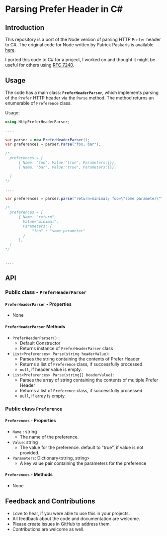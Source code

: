 # Parsing Prefer Header in C\#

## Introduction

This repository is a port of the Node version of parsing HTTP `Prefer` header to C#. The original code for Node written by Patrick Paskaris is available [here](https://github.com/ppaskaris/node-parse-prefer-header).

I ported this code to C\# for a project, I worked on and thought it might be useful for others using [RFC 7240](https://tools.ietf.org/html/rfc7240).

## Usage

The code has a main class: **`PreferHeaderParser`**, which implements parsing of the `Prefer` HTTP header via the `Parse` method. The method returns an enumerable of `Preference` class.

Usage:

```csharp
using HttpPreferHeaderParser;

....

var parser = new PreferHeaderParser();
var preferences = parser.Parse("foo, bar");

/*
  preferences = [
      { Name: "foo", Value:"true", Parameters:{}},
      { Name: "bar", Value:"true", Parameters:{}},

  ]
*/

....

var preferences = parser.parse("return=minimal; foo=\"some parameter\"");

/*
  preferences = [
      { Name: "return",
        Value="minimal",
        Parameters: {
            "foo" : "some parameter"
        }
      },
  ]
*/


....

```

## API

### Public class - `PreferHeaderParser`

#### `PreferHeaderParser` - Properties

- None

#### `PreferHeaderParser` Methods

- `PreferHeaderParser()` :
  - Default Constructor
  - Returns instance of `PreferHeaderParser` class
- `List<Preferences> Parse(string headerValue)`:
  - Parses the string containing the contents of Prefer Header
  - Returns a list of `Preference` class, if successfully processed.
  - `null`, if header value is empty.
- `List<Preferences> Parse(string[] headerValue)`:
  - Parses the array of string containing the contents of multiple Prefer Header
  - Returns a list of `Preference` class, if successfully processed.
  - `null`, if array is empty.

### Public class `Preference`

#### `Preferences` - Properties

- `Name` : string
  - The name of the preference.
- `Value`: string
  - The value for the preference. default to "true", if value is not provided.
- `Parameters`: Dictionary<string, string>
  - A key value pair containing the parameters for the preference

#### `Preferences` - Methods

- None
  
## Feedback and Contributions

- Love to hear, if you were able to use this in your projects.
- All feedback about the code and documentation are welcome.
- Please create issues in GitHub to address them.
- Contributions are welcome as well.
